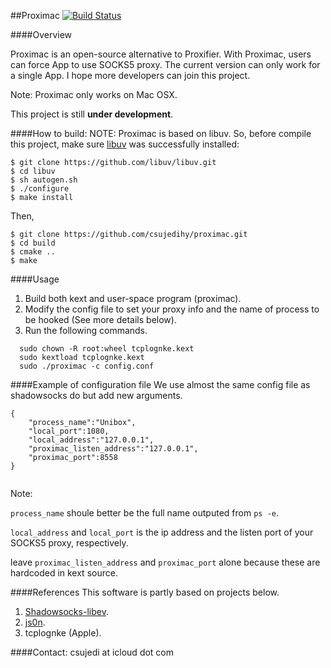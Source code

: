 ##Proximac [![Build Status](https://travis-ci.org/csujedihy/jedisocks.svg?branch=master)](https://travis-ci.org/csujedihy/jedisocks) 


####Overview

Proximac is an open-source alternative to Proxifier. With Proximac, users can force App to use SOCKS5 proxy. The current version can only work for a single App. I hope more developers can join this project.

Note: Proximac only works on Mac OSX.

This project is still **under development**.



####How to build:
NOTE: Proximac is based on libuv. So, before compile this project, make sure [libuv](https://github.com/libuv/libuv) was successfully installed:

	$ git clone https://github.com/libuv/libuv.git
	$ cd libuv
	$ sh autogen.sh
	$ ./configure
	$ make install

Then,
 
	$ git clone https://github.com/csujedihy/proximac.git
	$ cd build
	$ cmake ..
	$ make

####Usage
1. Build both kext and user-space program (proximac).
2. Modify the config file to set your proxy info and the name of process to be hooked (See more details below).
3. Run the following commands.

```
  sudo chown -R root:wheel tcplognke.kext
  sudo kextload tcplognke.kext
  sudo ./proximac -c config.conf
```
####Example of configuration file
We use almost the same config file as shadowsocks do but add new arguments.

```
{
    "process_name":"Unibox", 
    "local_port":1080,
    "local_address":"127.0.0.1",
    "proximac_listen_address":"127.0.0.1",
    "proximac_port":8558
}


```
Note: 

```process_name``` shoule better be the full name outputed from ```ps -e```.

```local_address``` and ```local_port``` is the ip address and the listen port of your SOCKS5 proxy, respectively. 

leave ```proximac_listen_address``` and ```proximac_port``` alone because these are hardcoded in kext source. 


####References
This software is partly based on projects below.

1. [Shadowsocks-libev](https://github.com/shadowsocks/shadowsocks-libev).
2. [js0n](https://github.com/quartzjer/js0n).
3. tcplognke (Apple).

####Contact:
csujedi at icloud dot com